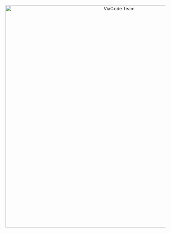 <p align="center"><img width="700" src="https://i.ibb.co/spRz5LmZ/80fd8ac1f66af7d0.jpg" alt="ViaCode Team" border="0"></p>
